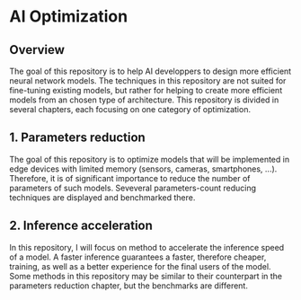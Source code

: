 # AI Optimization #

## Overview ## 
The goal of this repository is to help AI developpers to design more efficient neural network models. The techniques in this repository are not suited for fine-tuning existing models, but rather for helping to create more efficient models from an chosen type of architecture.
This repository is divided in several chapters, each focusing on one category of optimization. 

## 1. Parameters reduction ## 

The goal of this repository is to optimize models that will be implemented in edge devices with limited memory (sensors, cameras, smartphones, ...). Therefore, it is of significant importance to reduce the number of parameters of such models. Seveveral parameters-count reducing techniques are displayed and benchmarked there.

## 2. Inference acceleration ##

In this repository, I will focus on method to accelerate the inference speed of a model. A faster inference guarantees a faster, therefore cheaper, training, as well as a better experience for the final users of the model. Some methods in this repository may be similar to their counterpart in the parameters reduction chapter, but the benchmarks are different.